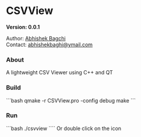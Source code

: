 # CSVView

<b>Version: 0.0.1</b>

Author: <a href="https://github.com/AbhishekBagchi">Abhishek Bagchi</a><br>
Contact: <a href="mailto:abhishekbaghi@ymail.com">abhishekbaghi@ymail.com</a>

<h3>About</h3>
A lightweight CSV Viewer using C++ and QT

<h3>Build</h3>
```bash
qmake -r CSVView.pro -config debug
make
```

<h3>Run</h3>
```bash
./csvview <filename>
````
Or double click on the icon
